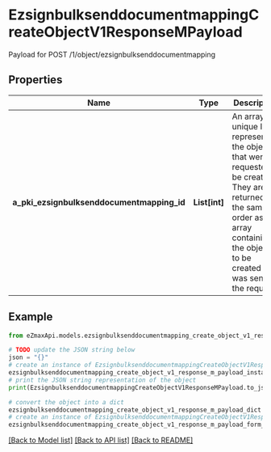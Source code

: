 # EzsignbulksenddocumentmappingCreateObjectV1ResponseMPayload

Payload for POST /1/object/ezsignbulksenddocumentmapping

## Properties

Name | Type | Description | Notes
------------ | ------------- | ------------- | -------------
**a_pki_ezsignbulksenddocumentmapping_id** | **List[int]** | An array of unique IDs representing the object that were requested to be created.  They are returned in the same order as the array containing the objects to be created that was sent in the request. | 

## Example

```python
from eZmaxApi.models.ezsignbulksenddocumentmapping_create_object_v1_response_m_payload import EzsignbulksenddocumentmappingCreateObjectV1ResponseMPayload

# TODO update the JSON string below
json = "{}"
# create an instance of EzsignbulksenddocumentmappingCreateObjectV1ResponseMPayload from a JSON string
ezsignbulksenddocumentmapping_create_object_v1_response_m_payload_instance = EzsignbulksenddocumentmappingCreateObjectV1ResponseMPayload.from_json(json)
# print the JSON string representation of the object
print(EzsignbulksenddocumentmappingCreateObjectV1ResponseMPayload.to_json())

# convert the object into a dict
ezsignbulksenddocumentmapping_create_object_v1_response_m_payload_dict = ezsignbulksenddocumentmapping_create_object_v1_response_m_payload_instance.to_dict()
# create an instance of EzsignbulksenddocumentmappingCreateObjectV1ResponseMPayload from a dict
ezsignbulksenddocumentmapping_create_object_v1_response_m_payload_form_dict = ezsignbulksenddocumentmapping_create_object_v1_response_m_payload.from_dict(ezsignbulksenddocumentmapping_create_object_v1_response_m_payload_dict)
```
[[Back to Model list]](../README.md#documentation-for-models) [[Back to API list]](../README.md#documentation-for-api-endpoints) [[Back to README]](../README.md)


